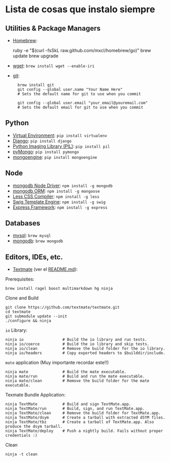 Lista de cosas que instalo siempre
==============

Utilities & Package Managers
--------------------------
* [Homebrew][]:	


	ruby -e "$(curl -fsSkL raw.github.com/mxcl/homebrew/go)"
	brew update
	brew upgrade

* [wget][]:		`brew install wget --enable-iri`
* [git][]:


        brew install git 
        git config --global user.name "Your Name Here"
        # Sets the default name for git to use when you commit

        git config --global user.email "your_email@youremail.com"
        # Sets the default email for git to use when you commit



[Homebrew]: http://mxcl.github.com/homebrew/
[wget]:     http://www.gnu.org/software/wget/
[git]:      http://git-scm.org/


Python
------
* [Virtual Environment][]:          `pip install virtualenv`
* [Django][]:                       `pip install django`
* [Python Imaging Library (PIL)][]: `pip install pil`
* [pyMongo][]:                      `pip install pymongo`
* [mongoengine]():                  `pip install mongoengine`

[Virtual Environment]:          http://http://pypi.python.org/pypi/virtualenv
[Django]:                       http://djangoproject.com
[Python Imaging Library (PIL)]: http://www.pythonware.com/products/pil/
[pyMongo]:                      http://www.mongodb.org/display/DOCS/Python+Language+Center


Node
----

* [mongodb Node Driver][]:  `npm install -g mongodb`
* [mongodb ORM][]:          `npm install -g mongoose`
* [Less CSS Compiler][]:    `npm install -g less`
* [Swig Template Engine][]: `npm install -g swig`
* [Express Framework][]:    `npm install -g express`

[mongodb Node Driver]:  http://www.mongodb.org/display/DOCS/node.JS
[mongodb ORM]:          http://mongoosejs.com/
[Less CSS Compiler]:    http://lessjs.org/
[Swig Template Engine]: http://paularmstrong.github.com/swig/
[Express Framework]:    http://expressjs.com


Databases
---------
* [mysql][]:    `brew mysql`
* [mongodb][]:  `brew mongodb`

[mysql]:    http://mysql.com
[mongodb]:  http:/mongodb.org


Editors, IDEs, etc.
------------------
* [Textmate][] (ver el [README.md][textmate_readme]):

Prerequisites:

    brew install ragel boost multimarkdown hg ninja

Clone and Build

    git clone https://github.com/textmate/textmate.git  
    cd textmate
    git submodule update --init
    ./configure && ninja


`io` Library:

    ninja io                 # Build the io library and run tests.
    ninja io/coerce          # Build the io library and skip tests.
    ninja io/clean           # Remove the build folder for the io library.
    ninja io/headers         # Copy exported headers to $builddir/include.

`mate` application (Muy importante recordar este!!)

    ninja mate               # Build the mate executable.
    ninja mate/run           # Build and run the mate executable.
    ninja mate/clean         # Remove the build folder for the mate executable.

Texmate Bundle Application:

    ninja TextMate           # Build and sign TextMate.app.
    ninja TextMate/run       # Build, sign, and run TextMate.app.
    ninja TextMate/clean     # Remove the build folder for TextMate.app.
    ninja TextMate/dsym      # Create a tarball with extracted dSYM files.
    ninja TextMate/tbz       # Create a tarball of TextMate.app. Also produce the dsym tarball.
    ninja TextMate/deploy    # Push a nightly build. Fails without proper credentials :)

Clean

    ninja -t clean
	
[Textmate]: https://github.com/textmate/textmate
[textmate_readme]: https://github.com/textmate/textmate/blob/master/README.md